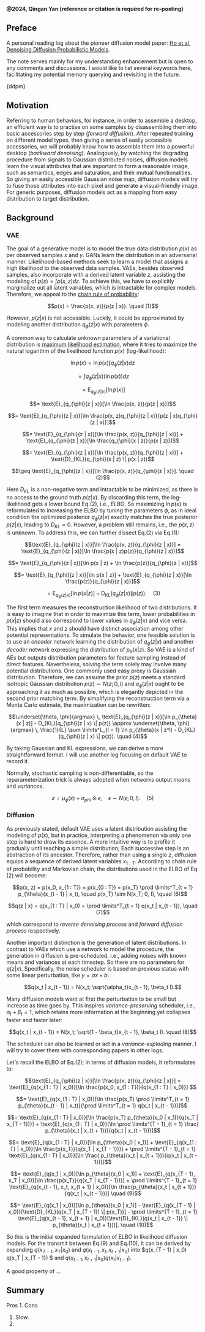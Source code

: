 **@2024, Qingan Yan (reference or citation is required for re-posting)**

## Preface
A personal reading log about the pioneer diffusion model paper: 
[Ho et al, Denoising Diffusion Probabilistic Models](https://arxiv.org/abs/2006.11239). 

The note serves mainly for my understanding enhancement but is open to any comments and discussions. I would like to list several keywords here, facilitating my potential memory querying and revisiting in the future.

{ddpm}

## Motivation
Referring to human behaviors, for instance, in order to assemble a desktop, an efficient way is to practise on some samples by disassembling them into basic accessories step by step (_forward diffusion_). After repeated training on different model types, then giving a series of easily accessible accessories, we will probably know how to assemble them into a powerful desktop (_backward denoising_). Analogously, by watching the degrading procedure from signals to Gaussian distributed noises, diffusion models learn the visual attributes that are important to form a reasonable image, such as semantics, edges and saturation, and their mutual functionalities. So giving an easily accessible Gaussian noise map, diffusion models will try to fuse those attributes into each pixel and generate a visual-friendly image. For generic purposes, diffusion models act as a mapping from easy distribution to target distribution.

## Background
### VAE
The goal of a generative model is to model the true data distribution $p(x)$ as per observed samples $x$ and $y$. GANs learn the distribution in an adversarial manner. Likelihood-based methods seek to learn a model that assigns a high likelihood to the observed data samples. VAEs, besides observed samples, also incorporate with a derived latent variable $z$, assisting the modeling of $p(x) = \int p(x, z)dz$. To achieve this, we have to explicitly marginalize out all latent variables, which is intractable for complex models. Therefore, we appeal to the [chain rule of probability](https://en.wikipedia.org/wiki/Chain_rule_(probability)):
```math
p(x) = \frac{p(x, z)}{p(z | x)}. \quad (1)
```
However, $p(z | x)$ is not accessible. Luckily, it could be approximated by modeling another distribution $q_{\phi}(z | x)$ with parameters $\phi$.

A common way to calculate unknown parameters of a variational distribution is [maximum likelihood estimation](https://en.wikipedia.org/wiki/Maximum_likelihood_estimation), where it tries to maximize the natural logarithm of the likelihood function $p(x)$ (log-likelihood):
```math
\ln p(x) = \ln p(x) \int q_{\phi}(z | x)dz
```
```math
= \int q_{\phi}(z | x)(\ln p(x))dz
```
```math
= \text{E}_{q_{\phi}(z | x)}[\ln p(x)]
```
```math
= \text{E}_{q_{\phi}(z | x)}[\ln \frac{p(x, z)}{p(z | x)}]
```
```math
= \text{E}_{q_{\phi}(z | x)}[\ln \frac{p(x, z)q_{\phi}(z | x)}{p(z | x)q_{\phi}(z | x)}]
```
```math
= \text{E}_{q_{\phi}(z | x)}[\ln \frac{p(x, z)}{q_{\phi}(z | x)}] + \text{E}_{q_{\phi}(z | x)}[\ln \frac{q_{\phi}(x | z)}{p(x | z)}]
```
```math
= \text{E}_{q_{\phi}(z | x)}[\ln \frac{p(x, z)}{q_{\phi}(z | x)}] + \text{D}_{KL}(q_{\phi}(x | z) \| p(x | z))
```
```math
\geq \text{E}_{q_{\phi}(z | x)}[\ln \frac{p(x, z)}{q_{\phi}(z | x)}]. \quad (2)
```

Here $D_{KL}$ is a non-negative term and intractable to be minimized, as there is no access to the ground truth $p(z | x)$. By discarding this term, the log-likelihood gets a lower bound Eq.(2), i.e., _ELBO_. So maximizing $\ln p(x)$ is reformulated to increasing the ELBO by tuning the
parameters $\phi$, as in ideal condition the optimized posterior $q_{\phi}(z | x)$ exactly matches the
true posterior $p(z | x)$, leading to $D_{KL} = 0$. However, a problem still remains, i.e., the $p(x, z)$ is unknown. To address this, we can further dissect Eq.(2) via Eq.(1):
```math
\text{E}_{q_{\phi}(z | x)}[\ln \frac{p(x, z)}{q_{\phi}(z | x)}] = \text{E}_{q_{\phi}(z | x)}[\ln \frac{p(x | z)p(z)}{q_{\phi}(z | x)}]
```
```math
= \text{E}_{q_{\phi}(z | x)}[\ln p(x | z) + \ln \frac{p(z)}{q_{\phi}(z | x)}]
```
```math
= \text{E}_{q_{\phi}(z | x)}[\ln p(x | z)] + \text{E}_{q_{\phi}(z | x)}[\ln \frac{p(z)}{q_{\phi}(z | x)}]
```
```math
= \text{E}_{q_{\phi}(z | x)}[\ln p(x | z)] - \text{D}_{KL}(q_{\phi}(z | x) \| p(z)). \quad (3)
```
The first term measures the reconstruction likelihood of two distributions. It is easy to imagine that in order to maximize this term, lower probabilities in $p(x | z)$ should also correspond to lower values in $q_{\phi}(z | x)$ and vice versa. This implies that $x$ and $z$ should have distinct association among other potential representations. To simulate the behavior, one feasible solution is to use an _encoder_ network learning the distribution of $q_{\phi}(z | x)$ and another _decoder_ network expressing the distribution of $p_{\theta}(x | z)$. So VAE is a kind of AEs but outputs distribution parameters for feature sampling instead of direct features. Nevertheless, solving the term solely may involve many potential distributions. One commonly used easy proxy is Gaussian distribution. Therefore, we can assume the prior $p(z)$ meets a standard isotropic Gaussian distribution $p(z) \sim N(z; 0, I)$ and $q_{\phi}(z | x)$ ought to be approaching it as much as possible, which is elegantly depicted in the second prior matching term. By simplifying the reconstruction term via a Monte Carlo estimate, the maximization can be rewritten:
```math
\underset{\theta, \phi}{argmax} \, \text{E}_{q_{\phi}(z | x)}[\ln p_{\theta}(x | z)] - D_{KL}(q_{\phi}(z | x) \| p(z)) \approx \underset{\theta, \phi}{argmax} \, \frac{1}{L} \sum \limits^L_{l = 1} \ln p_{\theta}(x | z^l) - D_{KL}(q_{\phi}(z | x) \| p(z)). \quad (4)
```
By taking Gaussian and KL expressions, we can derive a more straightforward format. I will use another log focusing on default VAE to record it. 

Normally, stochastic sampling is non-differentiable, so the reparameterization trick is always adopted when networks output _means_ and _variances_.
```math
z = \mu_{\phi}(x) + \sigma_{phi} \odot \epsilon, \quad \epsilon \sim N(\epsilon; 0, I). \quad (5)
```

### Diffusion
As previously stated, default VAE uses a latent distribution assisting the modeling of $p(x)$, but in practice, interpreting a phenomenon via only one step is hard to draw its essence. A more intuitive way is to profile it gradually until reaching a simple distribution; Each successive step is an abstraction of its ancestor. Therefore, rather than using a single $z$, diffusion equips a sequence of derived latent variables $x_{1 : T}$. According to chain rule of probability and Markovian chain, the distributions used in the ELBO of Eq.(2) will become:
```math
p(x, z) = p(x_0, x_{1 : T}) = p(x_{0 : T}) = p(x_T) \prod \limits^T_{t = 1} p_{\theta}(x_{t - 1} | x_t), \quad p(x_T) \sim N(x_T; 0, I), \quad (6)
```
```math
q(z | x) = q(x_{1 : T} | x_0) = \prod \limits^T_{t = 1} q(x_t | x_{t - 1}), \quad (7)
``` 
which correspond to _reverse denoising process_ and _forward diffusion process_ respectively.

Another important distinction is the generation of latent distributions. In contrast to VAEs which use a network to model the procedure, the generation in diffusion is pre-scheduled, i.e., adding noises with known means and variances at each timestep. So there are no parameters for $q(z | x)$. Specifically, the noise scheduler is based on previous status with some linear perturbation, like $y = ax + b$:
```math
q(x_t | x_{t - 1}) = N(x_t; \sqrt{\alpha_t}x_{t - 1}, \beta_t I).
```
Many diffusion models want at first the perturbation to be small but increase as time goes by. This inspires _variance-preserving_ scheduler, i.e., $\alpha_t + \beta_t = 1$, which retains more information at the beginning yet collapses faster and faster later:
```math
q(x_t | x_{t - 1}) = N(x_t; \sqrt{1 - \beta_t}x_{t - 1}, \beta_t I). \quad (8)
```
The scheduler can also be learned or act in a _variance-exploding_ manner. I will try to cover them with corresponding papers in other logs.

Let's recall the ELBO of Eq.(2); in terms of diffusion models, it reformulates to:
```math
\text{E}_{q_{\phi}(z | x)}[\ln \frac{p(x, z)}{q_{\phi}(z | x)}] = \text{E}_{q(x_{1 : T} | x_0)}[\ln \frac{p(x_0, x_{1 : T})}{q(x_{1 : T} | x_0)}] 
```
```math
= \text{E}_{q(x_{1 : T} | x_0)}[\ln \frac{p(x_T) \prod \limits^T_{t = 1} p_{\theta}(x_{t - 1} | x_t)}{\prod \limits^T_{t = 1} q(x_t | x_{t - 1})}]
```
```math
= \text{E}_{q(x_{1 : T} | x_0)}[\ln \frac{p(x_T) p_{\theta}(x_0 | x_1)}{q(x_T | x_{T - 1})}]
+ \text{E}_{q(x_{1 : T} | x_0)}[\ln \prod \limits^{T - 1}_{t = 1} \frac{ p_{\theta}(x_t | x_{t + 1})}{q(x_t | x_{t - 1})}]
```
```math
= \text{E}_{q(x_{1 : T} | x_0)}[\ln p_{\theta}(x_0 | x_1)]
+ \text{E}_{q(x_{1 : T} | x_0)}[\ln \frac{p(x_T)}{q(x_T | x_{T - 1})}]
+ \prod \limits^{T - 1}_{t = 1} \text{E}_{q(x_{1 : T} | x_0)}[\ln \frac{ p_{\theta}(x_t | x_{t + 1})}{q(x_t | x_{t - 1})}]
```
```math
= \text{E}_{q(x_1 | x_0)}[\ln p_{\theta}(x_0 | x_1)]
+ \text{E}_{q(x_{T - 1}, x_T | x_0)}[\ln \frac{p(x_T)}{q(x_T | x_{T - 1})}]
+ \prod \limits^{T - 1}_{t = 1} \text{E}_{q(x_{t - 1}, x_t, x_{t + 1} | x_0)}[\ln \frac{p_{\theta}(x_t | x_{t + 1})}{q(x_t | x_{t - 1})}] \quad (9)
```
```math
= \text{E}_{q(x_1 | x_0)}[\ln p_{\theta}(x_0 | x_1)]
- \text{E}_{q(x_{T - 1} | x_0)}[\text{D}_{KL}(q(x_T | x_{T - 1}) \| p(x_T))]
- \prod \limits^{T - 1}_{t = 1} \text{E}_{q(x_{t - 1}, x_{t + 1} | x_0)}[\text{D}_{KL}(q(x_t | x_{t - 1}) \| p_{\theta}(x_t | x_{t + 1}))]. \quad (10)
```
So this is the initial expanded formulation of ELBO in likelihood diffusion models. For the transmit between Eq.(9) and Eq.(10), it can be derived by expanding $q(x_{T - 1}, x_T | x_0)$ and $q(x_{t - 1}, x_t, x_{t + 1} | x_0)$ into $q(x_{T - 1} | x_0) q(x_T | x_{T - 1}) $ and $q(x_{t - 1}, x_{t + 1} | x_0) q(x_t | x_{t - 1})$.


A good property of ...

## Summary
Pros
1. 
Cons
1. Slow.
2. 

